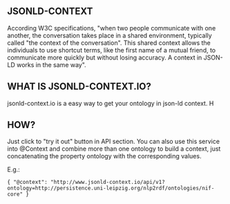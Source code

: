 ##  JSONLD-CONTEXT

According W3C specifications, "when two people communicate with one another, the conversation takes place in a shared environment, typically called "the context of the conversation". This shared context allows the individuals to use shortcut terms, like the first name of a mutual friend, to communicate more quickly but without losing accuracy. A context in JSON-LD works in the same way".


## WHAT IS JSONLD-CONTEXT.IO?

jsonld-context.io is a easy way to get your ontology in json-ld context.
H
## HOW?

Just click to "try it out" button in API section. You can also use this service into @Context and combine more than one ontology to build a context, just concatenating the property ontology with the corresponding values.

E.g.:

``
{
    "@context": "http://www.jsonld-context.io/api/v1?ontology=http://persistence.uni-leipzig.org/nlp2rdf/ontologies/nif-core"
}
``